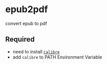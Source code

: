 # epub2pdf
convert epub to pdf

## Required

- need to install [`calibre`](https://calibre-ebook.com/download)
- add `calibre` to PATH Environment Variable

